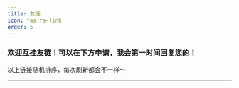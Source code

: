 ```yaml
---
title: 友链
icon: fas fa-link
order: 5
---
```


### 欢迎互挂友链！可以在下方申请，我会第一时间回复您的！

<div class="row row-cols-1 row-cols-md-2 row-cols-xl-2 g-4 mb-4" id="showPlace">
    
</div>

<script>
    var list = [
        ["Tobylai的小站", "https://tobylai.blog.luogu.org/", "冷冻的罗非鱼"],
        ["Lotuses's Blog", "https://www.lotuses.cn/", "Deserted World"],
        ["zhoulingyu的小站", "https://www.luogu.com.cn/blog/zhoulingyu/", "当神已无能为力，那便是魔渡众生"],
        ["__KrNalty__ 的小窝 ~", "https://www.luogu.com.cn/blog/LuoguBeiChe/", "星星之火，可以燎原"],
        ["Nano_core の 小窝~", "https://www.luogu.com.cn/blog/YinWeiLove/", "这个家伙很勤快，什么都留下了"],
        ["没有楼的楼长", "https://blog.imlzhyt.top/", "没有楼的楼长的咕咕咕博客"],
    ];
    // 定义一个随机排序函数
    function randomSort() {
        return 0.5 - Math.random();
    }

    // 对列表进行随机排序
    const Links = list.sort(randomSort);

    const showPlace = document.getElementById("showPlace");
    for (i in Links) {
        showPlace.innerHTML += `<div class="col">
            <a href="${Links[i][1]}" class="card post-preview h-100" target="_blank">
                <div class="card-body"> <em class="small">${Links[i][1]}</em>
                    <h4 class="pt-0 my-2" data-toc-skip="">${Links[i][0]}</h4>
                    <div class="text-muted small">
                        <p>${Links[i][2]}</p>
                    </div>
                </div>
            </a>
        </div>`;
    }
</script>

以上链接随机排序，每次刷新都会不一样～

---

<div id="vcomments"></div>
<script type="module">
    import { init } from 'https://github.elemecdn.com/@waline/client/dist/waline.mjs';
    const darkModeMediaQuery = window.matchMedia('(prefers-color-scheme: dark)');
    const bodyElement = document.getElementsByTagName('body')[0];
    const htmlElement = document.getElementsByTagName('html')[0];
    function syncColorMode() {
        const datamode = htmlElement.getAttribute('data-mode');
        if (datamode) {
            bodyElement.setAttribute("color-mode", datamode);
        } else {
            if (darkModeMediaQuery.matches) {
                bodyElement.setAttribute("color-mode", "dark");
            } else {
                bodyElement.setAttribute("color-mode", "light");
            }
        }
    }
    syncColorMode();
    init({
        el: '#vcomments',
        serverURL: 'https://waline.amzcd.top',
        reaction: true,
        dark: 'body[color-mode="dark"]',
        emoji: [
            '//github.elemecdn.com/@waline/emojis@1.1.0/bilibili',
            '//github.elemecdn.com/@waline/emojis@1.1.0/tw-emoji'
        ],
        locale: {
            placeholder: '欢迎互挂友链！记得备注您的博客地址、名称和标语（留下邮箱可收取回复通知）！'
        },
        turnstileKey: "0x4AAAAAAAFWv6PMNbfWlJDz"
    });
    darkModeMediaQuery.addListener((event) => {
        syncColorMode();
    });
    const observer = new MutationObserver((mutationsList) => {
        syncColorMode();
    });
    observer.observe(htmlElement, { attributes: true, attributeOldValue: true });
</script>
